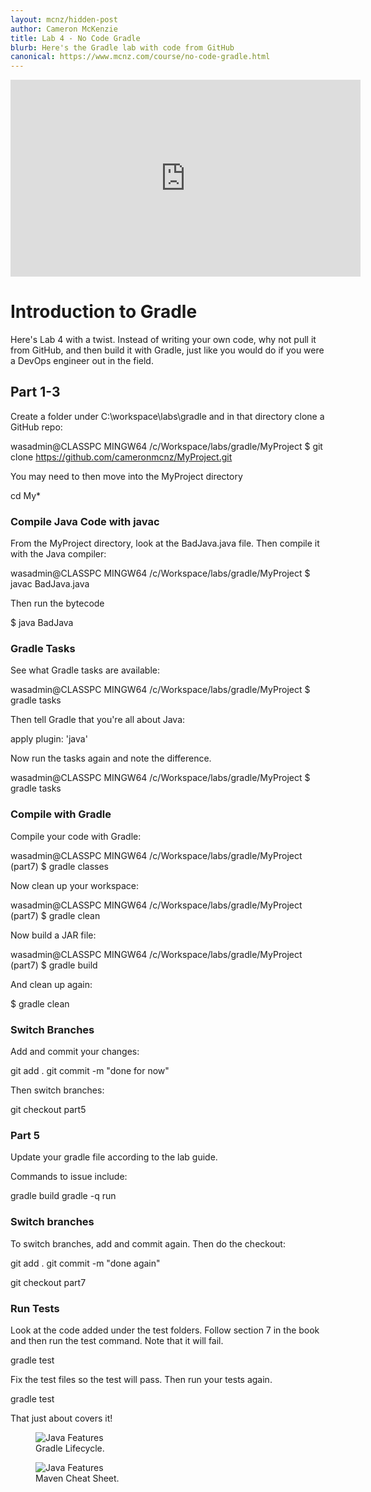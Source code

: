 ```yaml
---
layout: mcnz/hidden-post
author: Cameron McKenzie
title: Lab 4 - No Code Gradle
blurb: Here's the Gradle lab with code from GitHub
canonical: https://www.mcnz.com/course/no-code-gradle.html
---
```


<div class="embed-responsive embed-responsive-16by9">
<iframe width="560" height="315" src="https://www.youtube.com/embed/rY-MrvpZ6xU" frameborder="0" allow="accelerometer; autoplay; clipboard-write; encrypted-media; gyroscope; picture-in-picture" allowfullscreen></iframe>
</div>

# Introduction to Gradle

Here's Lab 4 with a twist. Instead of writing your own code, why not pull it from GitHub, and then build it with Gradle, just like you would do if you were a DevOps engineer out in the field.

## Part 1-3

Create a folder under C:\workspace\labs\gradle and in that directory clone a GitHub repo:

wasadmin@CLASSPC MINGW64 /c/Workspace/labs/gradle/MyProject
$ git clone https://github.com/cameronmcnz/MyProject.git

You may need to then move into the MyProject directory

cd My*

### Compile Java Code with javac

From the MyProject directory, look at the BadJava.java file. Then compile it with the Java compiler:

wasadmin@CLASSPC MINGW64 /c/Workspace/labs/gradle/MyProject
$ javac BadJava.java

Then run the bytecode

$ java BadJava

### Gradle Tasks

See what Gradle tasks are available:

wasadmin@CLASSPC MINGW64 /c/Workspace/labs/gradle/MyProject
$ gradle tasks

Then tell Gradle that you're all about Java:

apply plugin: 'java'

Now run the tasks again and note the difference.

wasadmin@CLASSPC MINGW64 /c/Workspace/labs/gradle/MyProject
$ gradle tasks


### Compile with Gradle

Compile your code with Gradle:

wasadmin@CLASSPC MINGW64 /c/Workspace/labs/gradle/MyProject (part7)
$ gradle classes

Now clean up your workspace:

wasadmin@CLASSPC MINGW64 /c/Workspace/labs/gradle/MyProject (part7)
$ gradle clean

Now build a JAR file:

wasadmin@CLASSPC MINGW64 /c/Workspace/labs/gradle/MyProject (part7)
$ gradle build

And clean up again:

$ gradle clean

### Switch Branches

Add and commit your changes:

git add .
git commit -m "done for now"

Then switch branches:

git checkout part5

### Part 5

Update your gradle file according to the lab guide.

Commands to issue include:

gradle build
gradle -q run

### Switch branches

To switch branches, add and commit again. Then do the checkout:

git add .
git commit -m "done again"

git checkout part7

### Run Tests

Look at the code added under the test folders. Follow section 7 in the book and then run the test command. Note that it will fail.

gradle test

Fix the test files so the test will pass. Then run your tests again.

gradle test


That just about covers it!

<figure class="figure">
  <img src="https://miro.medium.com/max/700/1*E5JMRbW525OHTa1Op7dGGA.png" alt="Java Features" class="img-fluid mx-auto d-block img-thumbnail rounded ">
  <figcaption class="figure-caption">Gradle Lifecycle.</figcaption>
</figure>

<figure class="figure">
  <img src="https://pbs.twimg.com/media/C-KM9LfXkAAUFHP?format=jpg" alt="Java Features" class="img-fluid mx-auto d-block img-thumbnail rounded ">
  <figcaption class="figure-caption">Maven Cheat Sheet.</figcaption>
</figure>



